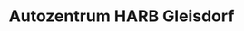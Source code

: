 ---
title: "Autozentrum HARB Gleisdorf"
url: /ludersdorf-wilfersdorf/autozentrum-harb-gleisdorf/
shop: Autohaus
---